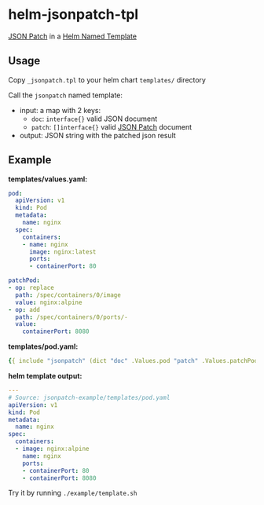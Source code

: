 # helm-jsonpatch-tpl

[JSON Patch](https://jsonpatch.com/) in a [Helm Named Template](https://helm.sh/docs/chart_template_guide/named_templates/)

## Usage

Copy `_jsonpatch.tpl` to your helm chart `templates/` directory

Call the `jsonpatch` named template:
- input: a map with 2 keys:
  - `doc`: `interface{}` valid JSON document
  - `patch`: `[]interface{}` valid [JSON Patch](https://jsonpatch.com/) document
- output: JSON string with the patched json result

## Example

**templates/values.yaml:**

```yaml
pod:
  apiVersion: v1
  kind: Pod
  metadata:
    name: nginx
  spec:
    containers:
    - name: nginx
      image: nginx:latest
      ports:
      - containerPort: 80

patchPod:
- op: replace
  path: /spec/containers/0/image
  value: nginx:alpine
- op: add
  path: /spec/containers/0/ports/-
  value:
    containerPort: 8080
```

**templates/pod.yaml:**

```yaml
{{ include "jsonpatch" (dict "doc" .Values.pod "patch" .Values.patchPod) | fromJson | toYaml }}
```

**helm template output:**

```yaml
---
# Source: jsonpatch-example/templates/pod.yaml
apiVersion: v1
kind: Pod
metadata:
  name: nginx
spec:
  containers:
  - image: nginx:alpine
    name: nginx
    ports:
    - containerPort: 80
    - containerPort: 8080
```

Try it by running `./example/template.sh`
